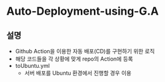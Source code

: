 # Auto-Deployment-using-G.A

## 설명
- Github Action을 이용한 자동 배포(CD)를 구현하기 위한 로직
- 해당 코드들을 각 상황에 맞게 repo의 Action에 등록
- toUbuntu.yml
  - 서버 배포를 Ubuntu 환경에서 진행할 경우 이용
